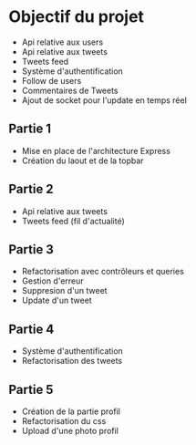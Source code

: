 # Objectif du projet

- Api relative aux users
- Api relative aux tweets
- Tweets feed
- Système d'authentification
- Follow de users
- Commentaires de Tweets
- Ajout de socket pour l'update en temps réel

## Partie 1

- Mise en place de l'architecture Express
- Création du laout et de la topbar

## Partie 2

- Api relative aux tweets
- Tweets feed (fil d'actualité)

## Partie 3

- Refactorisation avec contrôleurs et queries
- Gestion d'erreur
- Suppresion d'un tweet
- Update d'un tweet

## Partie 4

- Système d'authentification
- Refactorisation des tweets

## Partie 5

- Création de la partie profil
- Refactorisation du css
- Upload d'une photo profil